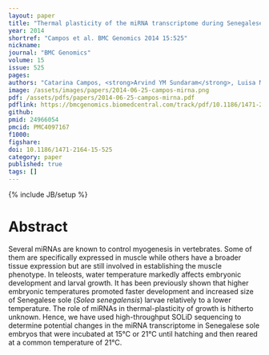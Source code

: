 ```yaml
---
layout: paper
title: "Thermal plasticity of the miRNA transcriptome during Senegalese sole development"
year: 2014
shortref: "Campos et al. BMC Genomics 2014 15:525"
nickname: 
journal: "BMC Genomics"
volume: 15
issue: 525
pages: 
authors: "Catarina Campos, <strong>Arvind YM Sundaram</strong>, Luisa MP Valente, Luis EC Conceição, Sofia Engrola, Jorge MO Fernandes*"
image: /assets/images/papers/2014-06-25-campos-mirna.png
pdf: /assets/pdfs/papers/2014-06-25-campos-mirna.pdf
pdflink: https://bmcgenomics.biomedcentral.com/track/pdf/10.1186/1471-2164-15-525?site=bmcgenomics.biomedcentral.com
github: 
pmid: 24966054
pmcid: PMC4097167
f1000: 
figshare: 
doi: 10.1186/1471-2164-15-525
category: paper
published: true
tags: []
---
```

{% include JB/setup %}

# Abstract

Several miRNAs are known to control myogenesis in vertebrates. Some of them are specifically expressed in muscle while others have a broader tissue expression but are still involved in establishing the muscle phenotype. In teleosts, water temperature markedly affects embryonic development and larval growth. It has been previously shown that higher embryonic temperatures promoted faster development and increased size of Senegalese sole (<em>Solea senegalensis</em>) larvae relatively to a lower temperature. The role of miRNAs in thermal-plasticity of growth is hitherto unknown. Hence, we have used high-throughput SOLiD sequencing to determine potential changes in the miRNA transcriptome in Senegalese sole embryos that were incubated at 15°C or 21°C until hatching and then reared at a common temperature of 21°C.
